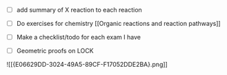 - [ ] add summary of X reaction to each reaction

- [ ] Do exercises for chemistry [[Organic reactions and reaction pathways]]

- [ ] Make a checklist/todo for each exam I have

- [ ] Geometric proofs on LOCK


![[{E06629DD-3024-49A5-89CF-F17052DDE2BA}.png]]